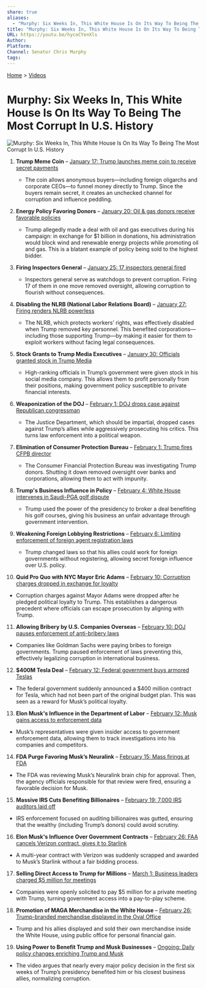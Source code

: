 ```yaml
---
share: true
aliases:
  - "Murphy: Six Weeks In, This White House Is On Its Way To Being The Most Corrupt In U.S. History"
title: "Murphy: Six Weeks In, This White House Is On Its Way To Being The Most Corrupt In U.S. History"
URL: https://youtu.be/hycoCYenXls
Author: 
Platform: 
Channel: Senator Chris Murphy
tags: 
---
```

[Home](../index.md) > [Videos](./index.md)  
# Murphy: Six Weeks In, This White House Is On Its Way To Being The Most Corrupt In U.S. History  
![Murphy: Six Weeks In, This White House Is On Its Way To Being The Most Corrupt In U.S. History](https://youtu.be/hycoCYenXls)  
  
  
1. **Trump Meme Coin** – [January 17: Trump launches meme coin to receive secret payments](https://youtube.com/watch?v=hycoCYenXls&t=388)    
   - The coin allows anonymous buyers—including foreign oligarchs and corporate CEOs—to funnel money directly to Trump. Since the buyers remain secret, it creates an unchecked channel for corruption and influence peddling.    
  
2. **Energy Policy Favoring Donors** – [January 20: Oil & gas donors receive favorable policies](https://youtube.com/watch?v=hycoCYenXls&t=484)    
   - Trump allegedly made a deal with oil and gas executives during his campaign: in exchange for $1 billion in donations, his administration would block wind and renewable energy projects while promoting oil and gas. This is a blatant example of policy being sold to the highest bidder.    
  
3. **Firing Inspectors General** – [January 25: 17 inspectors general fired](https://youtube.com/watch?v=hycoCYenXls&t=517)    
   - Inspectors general serve as watchdogs to prevent corruption. Firing 17 of them in one move removed oversight, allowing corruption to flourish without consequences.    
  
4. **Disabling the NLRB (National Labor Relations Board)** – [January 27: Firing renders NLRB powerless](https://youtube.com/watch?v=hycoCYenXls&t=547)    
   - The NLRB, which protects workers’ rights, was effectively disabled when Trump removed key personnel. This benefited corporations—including those supporting Trump—by making it easier for them to exploit workers without facing legal consequences.    
  
5. **Stock Grants to Trump Media Executives** – [January 30: Officials granted stock in Trump Media](https://youtube.com/watch?v=hycoCYenXls&t=610)    
   - High-ranking officials in Trump’s government were given stock in his social media company. This allows them to profit personally from their positions, making government policy susceptible to private financial interests.    
  
6. **Weaponization of the DOJ** – [February 1: DOJ drops case against Republican congressman](https://youtube.com/watch?v=hycoCYenXls&t=672)    
   - The Justice Department, which should be impartial, dropped cases against Trump’s allies while aggressively prosecuting his critics. This turns law enforcement into a political weapon.    
  
7. **Elimination of Consumer Protection Bureau** – [February 1: Trump fires CFPB director](https://youtube.com/watch?v=hycoCYenXls&t=704)    
   - The Consumer Financial Protection Bureau was investigating Trump donors. Shutting it down removed oversight over banks and corporations, allowing them to act with impunity.    
  
8. **Trump's Business Influence in Policy** – [February 4: White House intervenes in Saudi-PGA golf dispute](https://youtube.com/watch?v=hycoCYenXls&t=767)    
   - Trump used the power of the presidency to broker a deal benefiting his golf courses, giving his business an unfair advantage through government intervention.    
  
9. **Weakening Foreign Lobbying Restrictions** – [February 6: Limiting enforcement of foreign agent registration laws](https://youtube.com/watch?v=hycoCYenXls&t=799)    
   - Trump changed laws so that his allies could work for foreign governments without registering, allowing secret foreign influence over U.S. policy.    
  
10. **Quid Pro Quo with NYC Mayor Eric Adams** – [February 10: Corruption charges dropped in exchange for loyalty](https://youtube.com/watch?v=hycoCYenXls&t=860)    
   - Corruption charges against Mayor Adams were dropped after he pledged political loyalty to Trump. This establishes a dangerous precedent where officials can escape prosecution by aligning with Trump.    
  
11. **Allowing Bribery by U.S. Companies Overseas** – [February 10: DOJ pauses enforcement of anti-bribery laws](https://youtube.com/watch?v=hycoCYenXls&t=924)    
   - Companies like Goldman Sachs were paying bribes to foreign governments. Trump paused enforcement of laws preventing this, effectively legalizing corruption in international business.    
  
12. **$400M Tesla Deal** – [February 12: Federal government buys armored Teslas](https://youtube.com/watch?v=hycoCYenXls&t=986)    
   - The federal government suddenly announced a $400 million contract for Tesla, which had not been part of the original budget plan. This was seen as a reward for Musk’s political loyalty.    
  
13. **Elon Musk's Influence in the Department of Labor** – [February 12: Musk gains access to enforcement data](https://youtube.com/watch?v=hycoCYenXls&t=1017)    
   - Musk’s representatives were given insider access to government enforcement data, allowing them to track investigations into his companies and competitors.    
  
14. **FDA Purge Favoring Musk’s Neuralink** – [February 15: Mass firings at FDA](https://youtube.com/watch?v=hycoCYenXls&t=1081)    
   - The FDA was reviewing Musk’s Neuralink brain chip for approval. Then, the agency officials responsible for that review were fired, ensuring a favorable decision for Musk.    
  
15. **Massive IRS Cuts Benefiting Billionaires** – [February 19: 7,000 IRS auditors laid off](https://youtube.com/watch?v=hycoCYenXls&t=1210)    
   - IRS enforcement focused on auditing billionaires was gutted, ensuring that the wealthy (including Trump’s donors) could avoid scrutiny.    
  
16. **Elon Musk's Influence Over Government Contracts** – [February 26: FAA cancels Verizon contract, gives it to Starlink](https://youtube.com/watch?v=hycoCYenXls&t=1426)    
   - A multi-year contract with Verizon was suddenly scrapped and awarded to Musk’s Starlink without a fair bidding process.    
  
17. **Selling Direct Access to Trump for Millions** – [March 1: Business leaders charged $5 million for meetings](https://youtube.com/watch?v=hycoCYenXls&t=1489)    
   - Companies were openly solicited to pay $5 million for a private meeting with Trump, turning government access into a pay-to-play scheme.    
  
18. **Promotion of MAGA Merchandise in the White House** – [February 26: Trump-branded merchandise displayed in the Oval Office](https://youtube.com/watch?v=hycoCYenXls&t=1395)    
   - Trump and his allies displayed and sold their own merchandise inside the White House, using public office for personal financial gain.    
  
19. **Using Power to Benefit Trump and Musk Businesses** – [Ongoing: Daily policy changes enriching Trump and Musk](https://youtube.com/watch?v=hycoCYenXls&t=1582)    
   - The video argues that nearly every major policy decision in the first six weeks of Trump’s presidency benefited him or his closest business allies, normalizing corruption.    
